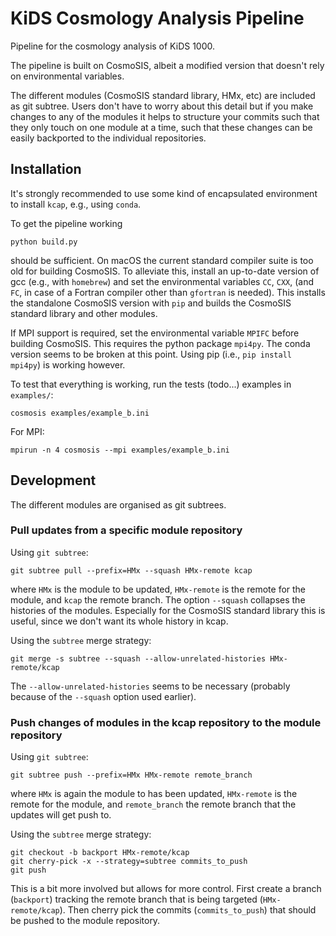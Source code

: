 # KiDS Cosmology Analysis Pipeline

Pipeline for the cosmology analysis of KiDS 1000.

The pipeline is built on CosmoSIS, albeit a modified version that doesn't rely on environmental variables.

The different modules (CosmoSIS standard library, HMx, etc) are included as git subtree. Users don't have to worry about this detail but if you make changes to any of the modules it helps to structure your commits such that they only touch on one module at a time, such that these changes can be easily backported to the individual repositories.

## Installation

It's strongly recommended to use some kind of encapsulated environment to install `kcap`, e.g., using `conda`.

To get the pipeline working 
```
python build.py
```
should be sufficient. On macOS the current standard compiler suite is too old for building CosmoSIS. To alleviate this, install an up-to-date version of gcc (e.g., with `homebrew`) and set the environmental variables `CC`, `CXX`, (and `FC`, in case of a Fortran compiler other than `gfortran` is needed). This installs the standalone CosmoSIS version with `pip` and builds the CosmoSIS standard library and other modules.

If MPI support is required, set the environmental variable `MPIFC` before building CosmoSIS. This requires the python package `mpi4py`. The conda version seems to be broken at this point. Using pip (i.e., `pip install mpi4py`) is working however.

To test that everything is working, run the tests (todo...) examples in `examples/`:
```
cosmosis examples/example_b.ini
```
For MPI:
```
mpirun -n 4 cosmosis --mpi examples/example_b.ini
```

## Development

The different modules are organised as git subtrees.

### Pull updates from a specific module repository

Using `git subtree`:
```
git subtree pull --prefix=HMx --squash HMx-remote kcap
```
where `HMx` is the module to be updated, `HMx-remote` is the remote for the module, and `kcap` the remote branch. The option `--squash` collapses the histories of the modules. Especially for the CosmoSIS standard library this is useful, since we don't want its whole history in kcap.

Using the `subtree` merge strategy:
```
git merge -s subtree --squash --allow-unrelated-histories HMx-remote/kcap
```
The `--allow-unrelated-histories` seems to be necessary (probably because of the `--squash` option used earlier).

### Push changes of modules in the kcap repository to the module repository
Using `git subtree`:
```
git subtree push --prefix=HMx HMx-remote remote_branch
```
where `HMx` is again the module to has been updated, `HMx-remote` is the remote for the module, and `remote_branch` the remote branch that the updates will get push to.

Using the `subtree` merge strategy:
```
git checkout -b backport HMx-remote/kcap
git cherry-pick -x --strategy=subtree commits_to_push
git push
```
This is a bit more involved but allows for more control. First create a branch (`backport`) tracking the remote branch that is being targeted (`HMx-remote/kcap`). Then cherry pick the commits (`commits_to_push`) that should be pushed to the module repository.